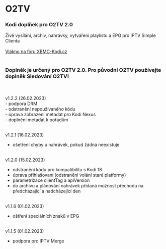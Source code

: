<h1>O2TV</h1>
<p>
<h3>Kodi doplňek pro O2TV 2.0</h3>
<p>
Živé vysílání, archiv, nahrávky, vytváření playlistu a EPG pro IPTV Simple Clienta<br><br>
<a href="https://www.xbmc-kodi.cz/prispevek-o2tv">Vlákno na fóru XBMC-Kodi.cz</a><br><br>
<h3>Doplněk je určený pro O2TV 2.0. Pro původní O2TV používejte doplněk Sledování O2TV!</h3><br><br>
v1.2.2 (26.02.2023)<br>
- podpora DRM<br>
- odstranění nepoužívaného kódu<br>
- úprava zobrazení metadat pro Kodi Nexus<br>
- doplnění metadat k pořadům<br><br>

v1.2.1 (16.02.2023)<br>
- ošetření chyby u nahrávek, pokud žádná neexistuje<br><br>

v1.2.0 (15.02.2023)<br>
- odstranění kódu pro kompatibilitu s Kodi 18<br>
- úprava přihlašovaní (odstranění volání staré platformy)<br>
- parametrizace clientTag a apiVersion<br>
- do archivu a plánování nahrávek přidaná možnost přechodu na předcházající a nadcházející den<br><br>

v1.1.6 (01.02.2023)<br>
- oštření speciálních znaků v EPG<br><br>

v1.1.5 (01.02.2023)<br>
- podpora pro IPTV Merge<br><br>
</p>
